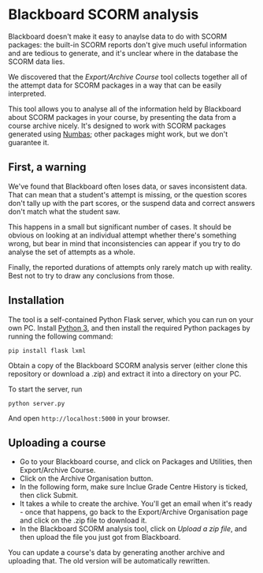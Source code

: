 # Blackboard SCORM analysis

Blackboard doesn't make it easy to anaylse data to do with SCORM packages: the built-in SCORM reports don't give much useful information and are tedious to generate, and it's unclear where in the database the SCORM data lies.

We discovered that the _Export/Archive Course_ tool collects together all of the attempt data for SCORM packages in a way that can be easily interpreted.

This tool allows you to analyse all of the information held by Blackboard about SCORM packages in your course, by presenting the data from a course archive nicely. It's designed to work with SCORM packages generated using [Numbas](http://www.numbas.org.uk); other packages might work, but we don't guarantee it.

## First, a warning

We've found that Blackboard often loses data, or saves inconsistent data. That can mean that a student's attempt is missing, or the question scores don't tally up with the part scores, or the suspend data and correct answers don't match what the student saw.

This happens in a small but significant number of cases. It should be obvious on looking at an individual attempt whether there's something wrong, but bear in mind that inconsistencies can appear if you try to do analyse the set of attempts as a whole.

Finally, the reported durations of attempts only rarely match up with reality. Best not to try to draw any conclusions from those.

## Installation

The tool is a self-contained Python Flask server, which you can run on your own PC. Install [Python 3](https://www.python.org/downloads/), and then install the required Python packages by running the following command:

    pip install flask lxml

Obtain a copy of the Blackboard SCORM analysis server (either clone this repository or download a .zip) and extract it into a directory on your PC.
    
To start the server, run

    python server.py

And open `http://localhost:5000` in your browser.

## Uploading a course

* Go to your Blackboard course, and click on Packages and Utilities, then Export/Archive Course.
* Click on the Archive Organisation button.
* In the following form, make sure Inclue Grade Centre History is ticked, then click Submit.
* It takes a while to create the archive. You'll get an email when it's ready - once that happens, go back to the Export/Archive Organisation page and click on the .zip file to download it.
* In the Blackboard SCORM analysis tool, click on _Upload a zip file_, and then upload the file you just got from Blackboard.

You can update a course's data by generating another archive and uploading that. The old version will be automatically rewritten.

